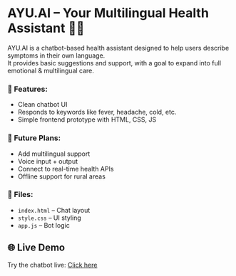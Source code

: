 # AYU.AI – Your Multilingual Health Assistant 🤖💊

AYU.AI is a chatbot-based health assistant designed to help users describe symptoms in their own language.  
It provides basic suggestions and support, with a goal to expand into full emotional & multilingual care.

### 🔹 Features:
- Clean chatbot UI
- Responds to keywords like fever, headache, cold, etc.
- Simple frontend prototype with HTML, CSS, JS

### 🚀 Future Plans:
- Add multilingual support
- Voice input + output
- Connect to real-time health APIs
- Offline support for rural areas

### 📁 Files:
- `index.html` – Chat layout
- `style.css` – UI styling
- `app.js` – Bot logic

## 🌐 Live Demo
Try the chatbot live: [Click here](https://prathviixd.github.io/ayu-ai-hackorbit/src/index.html)

